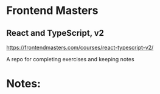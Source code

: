 # Frontend Masters
## React and TypeScript, v2
https://frontendmasters.com/courses/react-typescript-v2/

A repo for completing exercises and keeping notes

# Notes:
